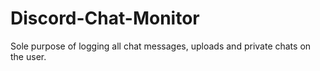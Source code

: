 # Discord-Chat-Monitor
Sole purpose of logging all chat messages, uploads and private chats on the user.
